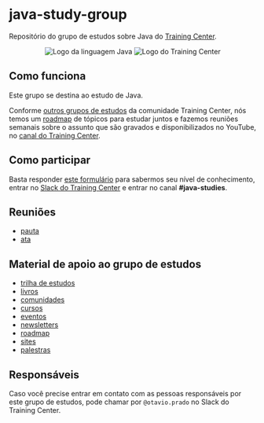 # java-study-group

Repositório do grupo de estudos sobre Java do [Training Center](https://training-center.github.io).

<p align="center">
  <img src="assets/java-logo.png" alt="Logo da linguagem Java">
  <img src="assets/training-center-logo.svg" alt="Logo do Training Center">
</p>

## Como funciona

Este grupo se destina ao estudo de Java.

Conforme [outros grupos de estudos](https://github.com/training-center/study-groups) da comunidade Training Center, nós temos um [roadmap](material/roadmap/README.md) de tópicos para estudar juntos e fazemos reuniões semanais sobre o assunto que são gravados e disponibilizados no YouTube, no [canal do Training Center](https://www.youtube.com/c/TrainingCenterChannel).

## Como participar

Basta responder [este formulário]() para sabermos seu nível de conhecimento, entrar no [Slack do Training Center](https://github.com/training-center/slack) e entrar no canal **#java-studies**.

## Reuniões

- [pauta](/material/agenda)
- [ata](material/minutes)

## Material de apoio ao grupo de estudos

- [trilha de estudos](material/roadmap/README.md)
- [livros](material/dir/books.md)
- [comunidades](material/dir/communities.md)
- [cursos](material/dir/courses.md)
- [eventos](material/dir/events.md)
- [newsletters](material/dir/newsletters.md)
- [roadmap](material/roadmap/README.md)
- [sites](material/dir/sites.md)
- [palestras](material/dir/talks.md)

## Responsáveis

Caso você precise entrar em contato com as pessoas responsáveis por este grupo de estudos, pode chamar por `@otavio.prado` no Slack do Training Center.
